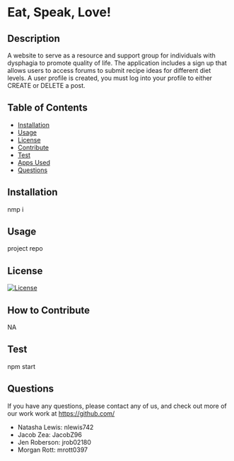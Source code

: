 # Eat, Speak, Love!

## Description
A website to serve as a resource and support group for individuals with dysphagia to promote quality of life. The application includes a sign up that allows users to access forums to submit recipe ideas for different diet levels. A user profile is created, you must log into your profile to either CREATE or DELETE a post.


## Table of Contents
- [Installation](#installation)
- [Usage](#usage)
- [License](#license)
- [Contribute](#how-to-contribute)
- [Test](#test)
- [Apps Used](#applications-used)
- [Questions](#questions)

## Installation
nmp i

## Usage
project repo

## License
[![License](https://img.shields.io/badge/License-MIT-blue.svg)](https://opensource.org/licenses/MIT)



## How to Contribute
NA

## Test
npm start


## Questions
If you have any questions, please contact any of us, and check out more of our work work at https://github.com/ 
- Natasha Lewis: nlewis742 
- Jacob Zea: JacobZ96 
- Jen Roberson: jrob02180 
- Morgan Rott: mrott0397

